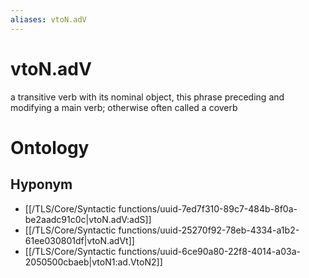 ```yaml
---
aliases: vtoN.adV
---
```

# vtoN.adV

a transitive verb with its nominal object, this phrase preceding and modifying a main verb; otherwise often called a coverb
> 
# Ontology

## Hyponym
- [[/TLS/Core/Syntactic functions/uuid-7ed7f310-89c7-484b-8f0a-be2aadc91c0c|vtoN.adV:adS]]
- [[/TLS/Core/Syntactic functions/uuid-25270f92-78eb-4334-a1b2-61ee030801df|vtoN.adVt]]
- [[/TLS/Core/Syntactic functions/uuid-6ce90a80-22f8-4014-a03a-2050500cbaeb|vtoN1:ad.VtoN2]]